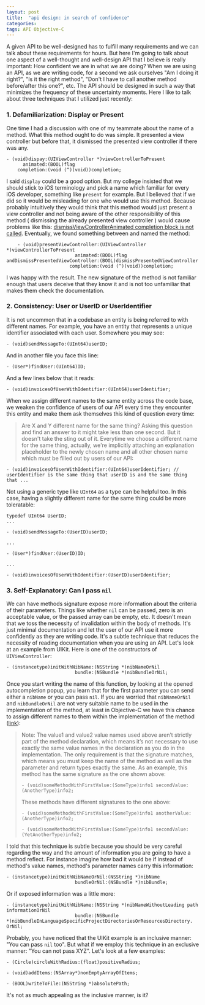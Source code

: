 ```yaml
---
layout: post
title:  "api design: in search of confidence"
categories:
tags: API Objective-C
---
```

A given API to be well-designed has to fulfill many requirements and we can talk about these requirements for hours. But here I'm going to talk about one aspect of a well-thought and well-design API that I believe is really important: How confident we are in what we are doing?
When we are using an API, as we are writing code, for a second we ask ourselves "Am I doing it right?", "Is it the right method", "Don't I have to call another method before/after this one?", etc. The API should be designed in such a way that minimizes the frequency of these uncertainty moments. Here I like to talk about three techniques that I utilized just recently:

### 1. Defamiliarization: Display or Present
One time I had a discussion with one of my teammate about the name of a method. What this method ought to do was simple. It presented a view controller but before that, it dismissed the presented view controller if there was any.

``` objective_c
- (void)dispay:(UIViewController *)viewControllerToPresent
      animated:(BOOL)flag
    completion:(void (^)(void))completion;
```

I said `display` could be a good option. But my college insisted that we should stick to iOS terminology and pick a name which familiar for every iOS developer, something like `present` for example. But I believed that if we did so it would be misleading for one who would use this method. Because probably intuitively they would think that this method would just present a view controller and not being aware of the other responsibility of this method ( dismissing the already presented view controller ) would cause problems like this: [dismissViewControllerAnimated completion block is not called](https://stackoverflow.com/a/17320118/946835). Eventually, we found something between and named the method:
``` objective_c
    - (void)presentViewController:(UIViewController *)viewControllerToPresent
                         animated:(BOOL)flag
andDismissPresentedViewController:(BOOL)dismissPresentedViewController
                       completion:(void (^)(void))completion;
```
I was happy with the result. The new signature of the method is not familiar enough that users deceive that they know it and is not too unfamiliar that makes them check the documentation.

### 2. Consistency: User or UserID or UserIdentifier
It is not uncommon that in a codebase an entity is being referred to with different names. For example, you have an entity that represents a unique identifier associated with each user. Somewhere you may see:
``` objective_c
- (void)sendMessageTo:(UInt64)userID;
```
And in another file you face this line:
``` objective_c
- (User*)findUser:(UInt64)ID;
```
And a few lines below that it reads:
``` objective_c
- (void)invoicesOfUserWithIdentifier:(UInt64)userIdentifier;
```

When we assign different names to the same entity across the code base, we weaken the confidence of users of our API every time they encounter this entity and make them ask themselves this kind of question every time:
> Are X and Y different name for the same thing?
Asking this question and find an answer to it might take less than one second. But it doesn't take the sting out of it. Everytime we choose a different name for the same thing, actually, we're implicitly attaching an explanation placeholder to the newly chosen name and all other chosen name which must be filled out by users of our API:
``` objective_c
- (void)invoicesOfUserWithIdentifier:(UInt64)userIdentifier; // userIdentifier is the same thing that userID is and the same thing that ...
```

Not using a generic type like `UInt64` as a type can be helpful too. In this case, having a slightly different name for the same thing could be more toleratable:

``` objective_c
typedef UInt64 UserID;
...

- (void)sendMessageTo:(UserID)userID;

...

- (User*)findUser:(UserID)ID;

...

- (void)invoicesOfUserWithIdentifier:(UserID)userIdentifier;
```


### 3. Self-Explanatory: Can I pass `nil`
We can have methods signature expose more information about the criteria of their parameters. Things like whether  `nil` can be passed, zero is an acceptable value, or the passed array can be empty, etc. It doesn't mean that we toss the necessity of invalidation within the body of methods. It's just minimal documentation and let the user of our API use it more confidently as they are writing code.
It's a subtle technique that reduces the necessity of reading documentation when you are using an API. Let's look at an example from UIKit. Here is one of the constructors of `UIViewController`:
``` objective_c
- (instancetype)initWithNibName:(NSString *)nibNameOrNil
                         bundle:(NSBundle *)nibBundleOrNil;
```
Once you start writing the name of this function, by looking at the opened autocompletion popup, you learn that for the first parameter you can send either a `nibName` or you can pass `nil`. If you are worried that `nibNameOrNil` and `nibBundleOrNil` are not very suitable name to be used in the implementation of the method, at least in Objective-C we have this chance to assign different names to them within the implementation of the method ([link](https://developer.apple.com/library/archive/documentation/Cocoa/Conceptual/ProgrammingWithObjectiveC/DefiningClasses/DefiningClasses.html)):

> Note: The value1 and value2 value names used above aren’t strictly part of the method declaration, which means it’s not necessary to use exactly the same value names in the declaration as you do in the implementation. The only requirement is that the signature matches, which means you must keep the name of the method as well as the parameter and return types exactly the same.
> As an example, this method has the same signature as the one shown above:
>
> ``` objective_c
> - (void)someMethodWithFirstValue:(SomeType)info1 secondValue:(AnotherType)info2;
> ```
>
> These methods have different signatures to the one above:
>
> ``` objective_c
> - (void)someMethodWithFirstValue:(SomeType)info1 anotherValue:(AnotherType)info2;
> ```
>
> ``` objective_c
> - (void)someMethodWithFirstValue:(SomeType)info1 secondValue:(YetAnotherType)info2;
> ```

I told that this technique is subtle because you should be very careful regarding the way and the amount of information you are going to have a method reflect. For instance imagine how bad it would be if instead of method's value names, method's parameter names carry this information:
``` objective_c
- (instancetype)initWithNibNameOrNil:(NSString *)nibName
                         bundleOrNil:(NSBundle *)nibBundle;
```

Or if exposed information was a little more:
``` objective_c
- (instancetype)initWithNibName:(NSString *)nibNameWithoutLeading path informationOrNil
                         bundle:(NSBundle *)nibBundleInLanguageSpecificProjectDirectoriesOrResourcesDirectory. OrNil;
```

Probably, you have noticed that the UIKit example is an inclusive manner: "You can pass `nil` too". But what if we employ this technique in an exclusive manner: "You can not pass XYZ". Let's look at a few examples:

``` objective_c
- (Circle)circleWithRadius:(float)positiveRadius;
```

``` objective_c
- (void)addItems:(NSArray*)nonEmptyArrayOfItems;
```

``` objective_c
- (BOOL)writeToFile:(NSString *)absolutePath;
```
It's not as much appealing as the inclusive manner, is it?
